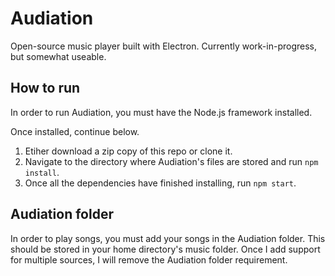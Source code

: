 # Audiation
Open-source music player built with Electron. Currently work-in-progress, but somewhat useable.

## How to run
In order to run Audiation, you must have the Node.js framework installed.

Once installed, continue below.

1. Etiher download a zip copy of this repo or clone it.
2. Navigate to the directory where Audiation's files are stored and run `npm install`.
3. Once all the dependencies have finished installing, run `npm start`.

## Audiation folder
In order to play songs, you must add your songs in the Audiation folder. This should be stored in your home directory's music folder.
Once I add support for multiple sources, I will remove the Audiation folder requirement.
